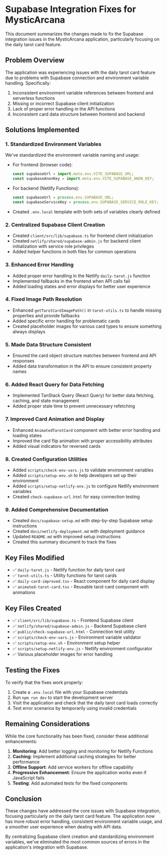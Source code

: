 # Supabase Integration Fixes for MysticArcana

This document summarizes the changes made to fix the Supabase integration issues in the MysticArcana application, particularly focusing on the daily tarot card feature.

## Problem Overview

The application was experiencing issues with the daily tarot card feature due to problems with Supabase connection and environment variable handling. Specifically:

1. Inconsistent environment variable references between frontend and serverless functions
2. Missing or incorrect Supabase client initialization
3. Lack of proper error handling in the API functions
4. Inconsistent card data structure between frontend and backend

## Solutions Implemented

### 1. Standardized Environment Variables

We've standardized the environment variable naming and usage:

- For frontend (browser code):
  ```javascript
  const supabaseUrl = import.meta.env.VITE_SUPABASE_URL;
  const supabaseAnonKey = import.meta.env.VITE_SUPABASE_ANON_KEY;
  ```

- For backend (Netlify Functions):
  ```javascript
  const supabaseUrl = process.env.SUPABASE_URL;
  const supabaseServiceKey = process.env.SUPABASE_SERVICE_ROLE_KEY;
  ```

- Created `.env.local` template with both sets of variables clearly defined

### 2. Centralized Supabase Client Creation

- Created `client/src/lib/supabase.ts` for frontend client initialization
- Created `netlify/shared/supabase-admin.js` for backend client initialization with service role privileges
- Added helper functions in both files for common operations

### 3. Enhanced Error Handling

- Added proper error handling in the Netlify `daily-tarot.js` function
- Implemented fallbacks in the frontend when API calls fail
- Added loading states and error displays for better user experience

### 4. Fixed Image Path Resolution

- Enhanced `getTarotCardImagePath()` in `tarot-utils.ts` to handle missing properties and provide fallbacks
- Added specific error handling for problematic cards
- Created placeholder images for various card types to ensure something always displays

### 5. Made Data Structure Consistent

- Ensured the card object structure matches between frontend and API responses
- Added data transformation in the API to ensure consistent property names

### 6. Added React Query for Data Fetching

- Implemented TanStack Query (React Query) for better data fetching, caching, and state management
- Added proper stale time to prevent unnecessary refetching

### 7. Improved Card Animation and Display

- Enhanced `AnimatedTarotCard` component with better error handling and loading states
- Improved the card flip animation with proper accessibility attributes
- Added visual indicators for reversed cards

### 8. Created Configuration Utilities

- Added `scripts/check-env-vars.js` to validate environment variables
- Added `scripts/setup-env.sh` to help developers set up their environment
- Added `scripts/setup-netlify-env.js` to configure Netlify environment variables
- Created `check-supabase-url.html` for easy connection testing

### 9. Added Comprehensive Documentation

- Created `docs/supabase-setup.md` with step-by-step Supabase setup instructions
- Created `docs/netlify-deployment.md` with deployment guidance
- Updated `README.md` with improved setup instructions
- Created this summary document to track the fixes

## Key Files Modified

- ✅ `daily-tarot.js` - Netlify function for daily tarot card
- ✅ `tarot-utils.ts` - Utility functions for tarot cards
- ✅ `daily-card-improved.tsx` - React component for daily card display
- ✅ `animated-tarot-card.tsx` - Reusable tarot card component with animations

## Key Files Created

- ✅ `client/src/lib/supabase.ts` - Frontend Supabase client
- ✅ `netlify/shared/supabase-admin.js` - Backend Supabase client
- ✅ `public/check-supabase-url.html` - Connection test utility
- ✅ `scripts/check-env-vars.js` - Environment variable validator
- ✅ `scripts/setup-env.sh` - Environment setup helper
- ✅ `scripts/setup-netlify-env.js` - Netlify environment configurator
- ✅ Various placeholder images for error handling

## Testing the Fixes

To verify that the fixes work properly:

1. Create a `.env.local` file with your Supabase credentials
2. Run `npm run dev` to start the development server
3. Visit the application and check that the daily tarot card loads correctly
4. Test error scenarios by temporarily using invalid credentials

## Remaining Considerations

While the core functionality has been fixed, consider these additional enhancements:

1. **Monitoring**: Add better logging and monitoring for Netlify Functions
2. **Caching**: Implement additional caching strategies for better performance
3. **Offline Support**: Add service workers for offline capability
4. **Progressive Enhancement**: Ensure the application works even if JavaScript fails
5. **Testing**: Add automated tests for the fixed components

## Conclusion

These changes have addressed the core issues with Supabase integration, focusing particularly on the daily tarot card feature. The application now has more robust error handling, consistent environment variable usage, and a smoother user experience when dealing with API data.

By centralizing Supabase client creation and standardizing environment variables, we've eliminated the most common sources of errors in the application's integration with Supabase.